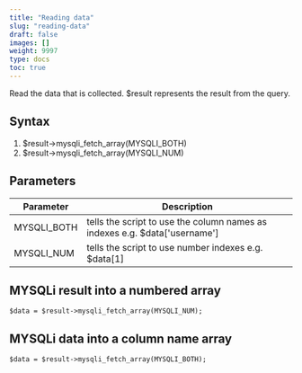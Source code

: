 ```yaml
---
title: "Reading data"
slug: "reading-data"
draft: false
images: []
weight: 9997
type: docs
toc: true
---
```


Read the data that is collected.
$result represents the result from the query.

## Syntax
 1. $result->mysqli_fetch_array(MYSQLI_BOTH)
 2. $result->mysqli_fetch_array(MYSQLI_NUM)

## Parameters
| Parameter | Description|
| ------ | ------ |
| MYSQLI_BOTH | tells the script to use the column names as indexes e.g. $data['username']|
| MYSQLI_NUM | tells the script to use number indexes e.g. $data[1] |

## MYSQLi result into a numbered array
    $data = $result->mysqli_fetch_array(MYSQLI_NUM);

## MYSQLi data into a column name array
    $data = $result->mysqli_fetch_array(MYSQLI_BOTH);

